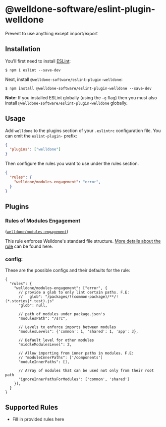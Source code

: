 # @welldone-software/eslint-plugin-welldone

Prevent to use anything except import/export

## Installation

You'll first need to install [ESLint](http://eslint.org):

```
$ npm i eslint --save-dev
```

Next, install `@welldone-software/eslint-plugin-welldone`:

```
$ npm install @welldone-software/eslint-plugin-welldone --save-dev
```

**Note:** If you installed ESLint globally (using the `-g` flag) then you must also install `@welldone-software/eslint-plugin-welldone` globally.

## Usage

Add `welldone` to the plugins section of your `.eslintrc` configuration file. You can omit the `eslint-plugin-` prefix:

```json
{
  "plugins": ["welldone"]
}
```

Then configure the rules you want to use under the rules section.

```json
{
  "rules": {
    "welldone/modules-engagement": "error",
  }
}
```

## Plugins
### Rules of Modules Engagement

([`welldone/modules-engagement`](./rules/modules-engagement))

This rule enforces Welldone's standard file structure.
[More details about the rule](https://welldone-software.gitbook.io/welldone-file-structure/modules/modules#rules-of-engagement)
can be found here.

### config:
These are the possible configs and their defaults for the rule:

```json5
{
  "rules": {
    "welldone/modules-engagement": ["error", {
      // provide a glob to only lint certain paths. F.E:
      //   glob": "/packages/!(common-package)/**/!(*.stories|*.test).js"
      "glob": null, 
      
      // path of modules under package.json's
      "modulesPath": "/src",
      
      // Levels to enforce imports between modules
      "modulesLevels": {'common': 1, 'shared': 1, 'app': 3},
      
      // Default level for other modules
      "middleModulesLevel": 2,
      
      // Allow importing from inner paths in modules. F.E:
      // "moduleInnerPaths": ['/components']
      "moduleInnerPaths": [],
      
      // Array of modules that can be used not only from their root path
      "ignoreInnerPathsForModules": ['common', 'shared']
    }],
  }
}
```

## Supported Rules

- Fill in provided rules here

